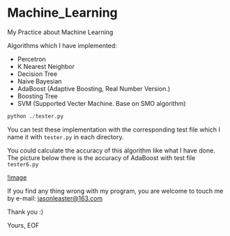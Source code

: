 # Machine_Learning

My Practice about Machine Learning

Algorithms which I have implemented:

* Percetron
* K Nearest Neighbor
* Decision Tree
* Naive Bayesian
* AdaBoost (Adaptive Boosting, Real Number Version.)
* Boosting Tree
* SVM (Supported Vecter Machine. Base on SMO algorithm)

``` python
python ./tester.py
```

You can test these implementation with the corresponding test file which I name it with `tester.py` in each directory.

You could calculate the accuracy of this algorithm like what I have done.
The picture below there is the accuracy of AdaBoost with test file `tester6.py`

[!image](./accuracy.png)


If you find any thing wrong with my program, you are welcome to touch me by e-mail: jasonleaster@163.com

Thank you :)

Yours, EOF
